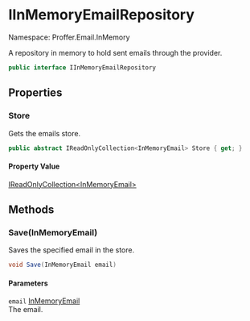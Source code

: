 # IInMemoryEmailRepository

Namespace: Proffer.Email.InMemory

A repository in memory to hold sent emails through the provider.

```csharp
public interface IInMemoryEmailRepository
```

## Properties

### **Store**

Gets the emails store.

```csharp
public abstract IReadOnlyCollection<InMemoryEmail> Store { get; }
```

#### Property Value

[IReadOnlyCollection&lt;InMemoryEmail&gt;](https://docs.microsoft.com/en-us/dotnet/api/system.collections.generic.ireadonlycollection-1)<br>

## Methods

### **Save(InMemoryEmail)**

Saves the specified email in the store.

```csharp
void Save(InMemoryEmail email)
```

#### Parameters

`email` [InMemoryEmail](./proffer.email.inmemory.inmemoryemail)<br>
The email.
